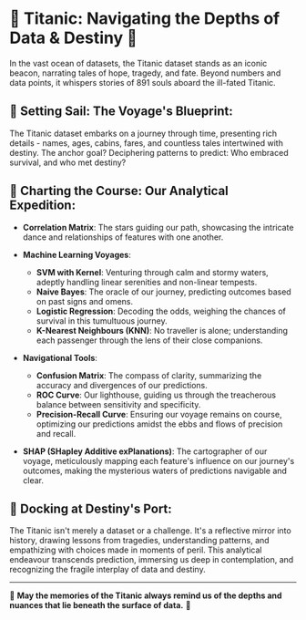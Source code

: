 # 🚢 **Titanic: Navigating the Depths of Data & Destiny** 🚢

In the vast ocean of datasets, the Titanic dataset stands as an iconic beacon, narrating tales of hope, tragedy, and fate. Beyond numbers and data points, it whispers stories of 891 souls aboard the ill-fated Titanic.

## 🌊 **Setting Sail: The Voyage's Blueprint**:

The Titanic dataset embarks on a journey through time, presenting rich details - names, ages, cabins, fares, and countless tales intertwined with destiny. The anchor goal? Deciphering patterns to predict: Who embraced survival, and who met destiny?

## 🧭 **Charting the Course: Our Analytical Expedition**:

- **Correlation Matrix**: The stars guiding our path, showcasing the intricate dance and relationships of features with one another.

- **Machine Learning Voyages**:
  - **SVM with Kernel**: Venturing through calm and stormy waters, adeptly handling linear serenities and non-linear tempests.
  - **Naive Bayes**: The oracle of our journey, predicting outcomes based on past signs and omens.
  - **Logistic Regression**: Decoding the odds, weighing the chances of survival in this tumultuous journey.
  - **K-Nearest Neighbours (KNN)**: No traveller is alone; understanding each passenger through the lens of their close companions.

- **Navigational Tools**:
  - **Confusion Matrix**: The compass of clarity, summarizing the accuracy and divergences of our predictions.
  - **ROC Curve**: Our lighthouse, guiding us through the treacherous balance between sensitivity and specificity.
  - **Precision-Recall Curve**: Ensuring our voyage remains on course, optimizing our predictions amidst the ebbs and flows of precision and recall.

- **SHAP (SHapley Additive exPlanations)**: The cartographer of our voyage, meticulously mapping each feature's influence on our journey's outcomes, making the mysterious waters of predictions navigable and clear.

## 🌅 **Docking at Destiny's Port**:

The Titanic isn't merely a dataset or a challenge. It's a reflective mirror into history, drawing lessons from tragedies, understanding patterns, and empathizing with choices made in moments of peril. This analytical endeavour transcends prediction, immersing us deep in contemplation, and recognizing the fragile interplay of data and destiny.

---

🚢 **May the memories of the Titanic always remind us of the depths and nuances that lie beneath the surface of data.** 🚢
